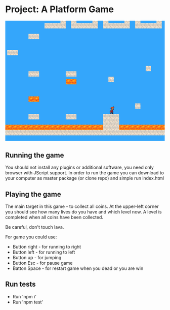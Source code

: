 # Project: A Platform Game

![Screenshot](https://github.com/drwebmaker/platform-game/blob/master/img/screen.png)

## Running the game

You should not install any plugins or additional software, you need only browser with JScript support.
In order to run the game you can download to your computer as master package (or clone repo) and simple run index.html

## Playing the game

The main target in this game - to collect all coins. At the upper-left corner you should see how many lives do you have and
which level now. A level is completed when all coins have been collected.

Be careful, don't touch lava.

For game you could use:
* Button right - for running to right
* Button left - for running to left
* Button up - for jumping
* Button Esc - for pause game
* Batton Space - for restart game when you dead or you are win

## Run tests

* Run 'npm i'
* Run 'npm test'
